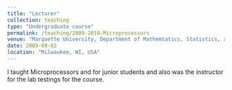 ```yaml
---
title: "Lecturer"
collection: teaching
type: "Undergraduate course"
permalink: /teaching/2009-2010-Microprocessors
venue: "Marquette University, Department of Mathemtatics, Statistics, and Computer Science"
date: 2009-09-02
location: "Milwaukee, WI, USA"
---
```


I taught Microprocessors and for junior students and also was the instructor for the lab testings for the course. 
